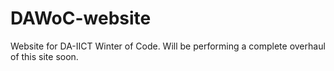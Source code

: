 # DAWoC-website

Website for DA-IICT Winter of Code.
Will be performing a complete overhaul of this site soon.

